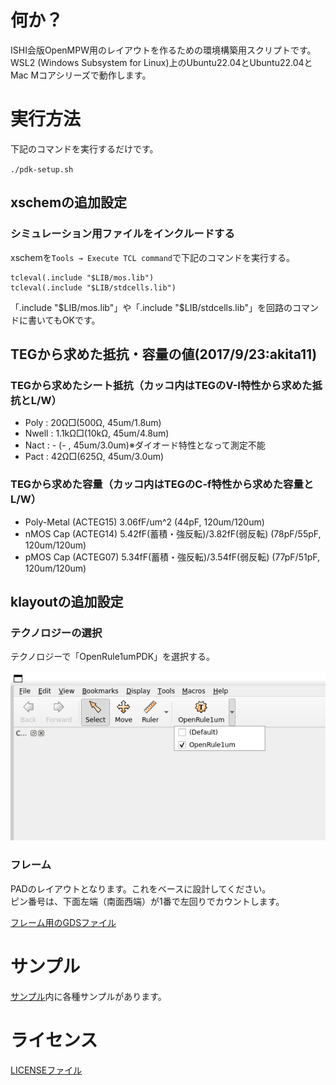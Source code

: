 # 何か？
ISHI会版OpenMPW用のレイアウトを作るための環境構築用スクリプトです。  
WSL2 (Windows Subsystem for Linux)上のUbuntu22.04とUbuntu22.04とMac Mコアシリーズで動作します。  

# 実行方法
下記のコマンドを実行するだけです。  

`./pdk-setup.sh`

## xschemの追加設定
### シミュレーション用ファイルをインクルードする
xschemを`Tools → Execute TCL command`で下記のコマンドを実行する。  

```
tcleval(.include "$LIB/mos.lib")
tcleval(.include "$LIB/stdcells.lib")
```

「.include "$LIB/mos.lib"」や「.include "$LIB/stdcells.lib"」を回路のコマンドに書いてもOKです。  

## TEGから求めた抵抗・容量の値(2017/9/23:akita11)

### TEGから求めたシート抵抗（カッコ内はTEGのV-I特性から求めた抵抗とL/W）
- Poly : 20Ω□(500Ω, 45um/1.8um)
- Nwell : 1.1kΩ□(10kΩ, 45um/4.8um)
- Nact : - (- , 45um/3.0um)※ダイオード特性となって測定不能
- Pact : 42Ω□(625Ω, 45um/3.0um)

### TEGから求めた容量（カッコ内はTEGのC-f特性から求めた容量とL/W）
- Poly-Metal (ACTEG15) 3.06fF/um^2 (44pF, 120um/120um)
- nMOS Cap (ACTEG14) 5.42fF(蓄積・強反転)/3.82fF(弱反転) (78pF/55pF, 120um/120um)
- pMOS Cap (ACTEG07) 5.34fF(蓄積・強反転)/3.54fF(弱反転) (77pF/51pF, 120um/120um)


## klayoutの追加設定
### テクノロジーの選択
テクノロジーで「OpenRule1umPDK」を選択する。

![テクノロジーの選択](./images/klayout_tech.png)

### フレーム
PADのレイアウトとなります。これをベースに設計してください。  
ピン番号は、下面左端（南面西端）が1番で左回りでカウントします。  

[フレーム用のGDSファイル](./GDS/PTS06/top_frame.gds)


# サンプル
[サンプル](/samples)内に各種サンプルがあります。


# ライセンス
[LICENSEファイル](LICENSE)
